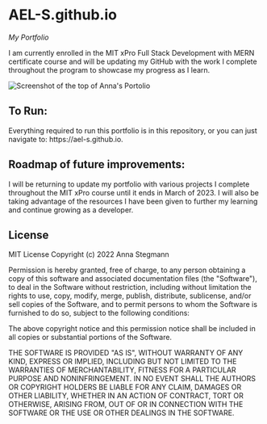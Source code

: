 # AEL-S.github.io

<em> My Portfolio </em>

I am currently enrolled in the MIT xPro Full Stack Development with MERN certificate course and will be updating my GitHub with the work I complete throughout the program to showcase my progress as I learn.

<img src="PortfolioPic.png" alt="Screenshot of the top of Anna's Portolio" title="Portfolio Pic">

<h2>To Run:</h2>
Everything required to run this portfolio is in this repository, or you can just navigate to: https://ael-s.github.io.

<h2>Roadmap of future improvements:</h2>
I will be returning to update my portfolio with various projects I complete throughout the MIT xPro course until it ends in March of 2023. I will also be taking advantage of the resources I have been given to further my learning and continue growing as a developer. 

<h2>License</h2>
MIT License
Copyright (c) 2022 Anna Stegmann

Permission is hereby granted, free of charge, to any person obtaining a copy of this software and associated documentation files (the "Software"), to deal in the Software without restriction, including without limitation the rights to use, copy, modify, merge, publish, distribute, sublicense, and/or sell copies of the Software, and to permit persons to whom the Software is furnished to do so, subject to the following conditions:

The above copyright notice and this permission notice shall be included in all copies or substantial portions of the Software.

THE SOFTWARE IS PROVIDED "AS IS", WITHOUT WARRANTY OF ANY KIND, EXPRESS OR IMPLIED, INCLUDING BUT NOT LIMITED TO THE WARRANTIES OF MERCHANTABILITY, FITNESS FOR A PARTICULAR PURPOSE AND NONINFRINGEMENT. IN NO EVENT SHALL THE AUTHORS OR COPYRIGHT HOLDERS BE LIABLE FOR ANY CLAIM, DAMAGES OR OTHER LIABILITY, WHETHER IN AN ACTION OF CONTRACT, TORT OR OTHERWISE, ARISING FROM, OUT OF OR IN CONNECTION WITH THE SOFTWARE OR THE USE OR OTHER DEALINGS IN THE SOFTWARE.
